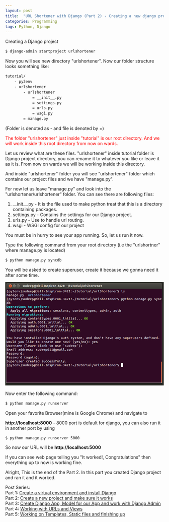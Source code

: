 ```yaml
---
layout: post
title:  "URL Shortener with Django (Part 2) - Creating a new django project"
categories: Programming
tags: Python, Django
---
```

Creating a Django project

```bash
$ django-admin startproject urlshortener
```

Now you will see new directory "urlshortener". Now our folder structure looks something like:

```bash
tutorial/
    - py3env
    - urlshortener
        - urlshortener
            = __init__.py
            = settings.py
            = urls.py
            = wsgi.py
        = manage.py
```

(Folder is denoted as - and file is denoted by =)

<span style="color: #ff0000;">The folder "urlshortener" just inside "tutorial" is our root directory. And we will work inside this root directory from now on wards.</span>

Let us review what are these files. "urlshortener" inside tutorial folder is Django project directory, you can rename it to whatever you like or leave it as it is. From now on wards we will be working inside this directory.

And inside "urlshortener" folder you will see "urlshortener" folder which contains our project files and we have "manage.py".

For now let us leave "manage.py" and look into the "urlshortener/urlshortener" folder. You can see there are following files:
<ol>
 	<li>__init__.py - It is the file used to make python treat that this is a directory containing packages.</li>
 	<li>settings.py - Contains the settings for our Django project.</li>
 	<li>urls.py - Use to handle url routing.</li>
 	<li>wsgi - WSGI config for our project</li>
</ol>
You must be in hurry to see your app running. So, let us run it now.

Type the following command from your root directory (i.e the "urlshortner" where manage.py is located)

```bash
$ python manage.py syncdb
```

You will be asked to create superuser, create it because we gonna need it after some time.

![python django syncdb](/assets/post-images/2015/python_django_syncdb.png)

Now enter the following command:

```bash
$ python manage.py runserver
```

Open your favorite Browser(mine is Google Chrome) and navigate to

<b>http://localhost:8000</b> - 8000 port is default for django, you can also run it in another port by using

```bash
$ python manage.py runserver 5000
```

So now our URL will be <b>http://localhost:5000</b>

If you can see web page telling you "It worked!, Congratulations" then everything up to now is working fine.

Alright, This is the end of the Part 2. In this part you created Django project and ran it and it worked.

Post Series: <br/>
Part 1: [Create a virtual environment and install Django](https://sudeepacharya.com.np/blog/2015/01/12/urlshortener-with-django-create-virtual-environment-install-django/)<br/>
Part 2: [Create a new project and make sure it works](https://sudeepacharya.com.np/blog/2015/01/13/urlshortener-with-django-creating-new-django-project/)<br/>
Part 3: [Create Django App, Model for our App and work with Django Admin](https://sudeepacharya.com.np/blog/2015/01/14/urlshortener-with-django-creating-app-model/)<br/>
Part 4: [Working with URLs and Views](https://sudeepacharya.com.np/blog/2015/01/15/urlshortener-with-django-urls-and-views/)<br/>
Part 5: [Working on Templates, Static files and finishing up](https://sudeepacharya.com.np/blog/2015/01/16/urlshortener-with-django-working-with-templates/)<br/>

